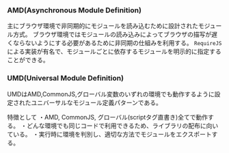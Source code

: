 ### AMD(Asynchronous Module Definition)

主にブラウザ環境で非同期的にモジュールを読み込むために設計されたモジュール方式。
ブラウザ環境ではモジュールの読み込みによってブラウザの描写が遅くならないようにする必要があるために非同期の仕組みを利用する。
`RequireJS`による実装が有名で、モジュールごとに依存するモジュールを明示的に指定することができる。

### UMD(Universal Module Definition)

UMDはAMD,CommonJS,グローバル変数のいずれの環境でも動作するように設定されたユニバーサルなモジュール定義パターンである。

特徴として
・AMD, CommonJS, グローバル(scriptタグ直書き)全てで動作する。
・どんな環境でも同じコードで利用できるため、ライブラリの配布に向いている。
・実行時に環境を判別し、適切な方法でモジュールをエクスポートする。

